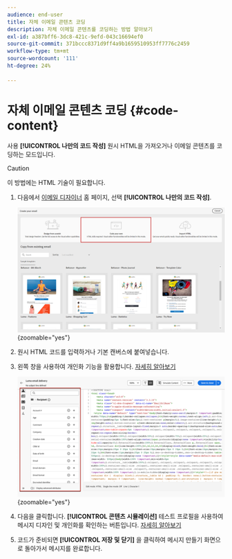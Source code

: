 ```yaml
---
audience: end-user
title: 자체 이메일 콘텐츠 코딩
description: 자체 이메일 콘텐츠를 코딩하는 방법 알아보기
exl-id: a387bff6-3dc8-421c-9efd-043c16694ef0
source-git-commit: 371bccc8371d9ff4a9b1659510953ff7776c2459
workflow-type: tm+mt
source-wordcount: '111'
ht-degree: 24%

---
```


# 자체 이메일 콘텐츠 코딩 {#code-content}

사용 **[!UICONTROL 나만의 코드 작성]** 원시 HTML을 가져오거나 이메일 콘텐츠를 코딩하는 모드입니다.

>[!CAUTION]
>
>이 방법에는 HTML 기술이 필요합니다.

1. 다음에서 [이메일 디자이너](get-started-email-designer.md) 홈 페이지, 선택 **[!UICONTROL 나만의 코드 작성]**.

   ![](assets/code-your-own.png){zoomable=&quot;yes&quot;}

1. 원시 HTML 코드를 입력하거나 기본 캔버스에 붙여넣습니다.

1. 왼쪽 창을 사용하여 개인화 기능을 활용합니다. [자세히 알아보기](../personalization/gs-personalization.md)

   ![](assets/code-editor-personalization.png){zoomable=&quot;yes&quot;}

1. 다음을 클릭합니다. **[!UICONTROL 콘텐츠 시뮬레이션]** 테스트 프로필을 사용하여 메시지 디자인 및 개인화를 확인하는 버튼입니다. [자세히 알아보기](../preview-test/preview-test.md)

1. 코드가 준비되면 **[!UICONTROL 저장 및 닫기]** 을 클릭하여 메시지 만들기 화면으로 돌아가서 메시지를 완료합니다.
